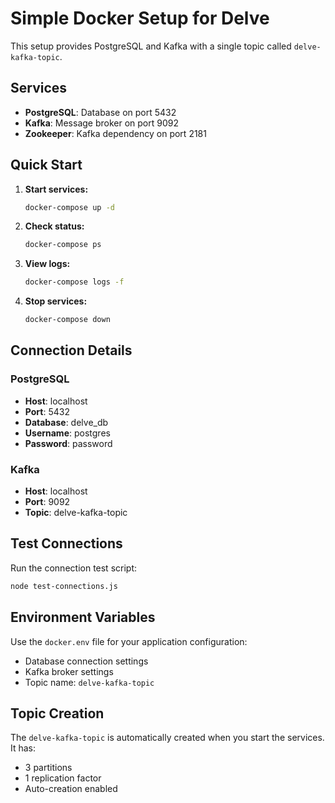 # Simple Docker Setup for Delve

This setup provides PostgreSQL and Kafka with a single topic called `delve-kafka-topic`.

## Services

- **PostgreSQL**: Database on port 5432
- **Kafka**: Message broker on port 9092
- **Zookeeper**: Kafka dependency on port 2181

## Quick Start

1. **Start services:**
   ```bash
   docker-compose up -d
   ```

2. **Check status:**
   ```bash
   docker-compose ps
   ```

3. **View logs:**
   ```bash
   docker-compose logs -f
   ```

4. **Stop services:**
   ```bash
   docker-compose down
   ```

## Connection Details

### PostgreSQL
- **Host**: localhost
- **Port**: 5432
- **Database**: delve_db
- **Username**: postgres
- **Password**: password

### Kafka
- **Host**: localhost
- **Port**: 9092
- **Topic**: delve-kafka-topic

## Test Connections

Run the connection test script:
```bash
node test-connections.js
```

## Environment Variables

Use the `docker.env` file for your application configuration:
- Database connection settings
- Kafka broker settings
- Topic name: `delve-kafka-topic`

## Topic Creation

The `delve-kafka-topic` is automatically created when you start the services. It has:
- 3 partitions
- 1 replication factor
- Auto-creation enabled

